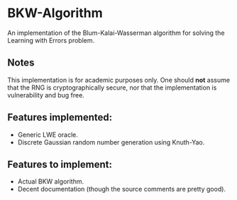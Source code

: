 # BKW-Algorithm
An implementation of the Blum-Kalai-Wasserman algorithm for solving the Learning with Errors problem.

## Notes
This implementation is for academic purposes only. One should **not** assume that the RNG is cryptographically
secure, nor that the implementation is vulnerability and bug free.

## Features implemented:
* Generic LWE oracle.
* Discrete Gaussian random number generation using Knuth-Yao.

## Features to implement:
* Actual BKW algorithm.
* Decent documentation (though the source comments are pretty good).
